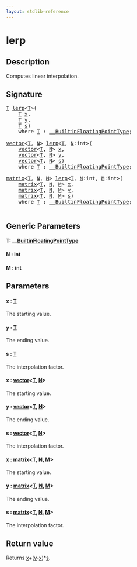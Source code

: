 ```yaml
---
layout: stdlib-reference
---
```


# lerp

## Description

Computes linear interpolation.



## Signature 

<pre>
<a href="lerp.html#typeparam-T" class="code_type">T</a> <a href="lerp.html">lerp</a>&lt;<a href="lerp.html#typeparam-T" class="code_type">T</a>&gt;(
    <a href="lerp.html#typeparam-T" class="code_type">T</a> <a href="lerp.html#decl-x" class="code_param">x</a>,
    <a href="lerp.html#typeparam-T" class="code_type">T</a> <a href="lerp.html#decl-y" class="code_param">y</a>,
    <a href="lerp.html#typeparam-T" class="code_type">T</a> <a href="lerp.html#decl-s" class="code_param">s</a>)
    <span class='code_keyword'>where</span> <a href="lerp.html#typeparam-T" class="code_type">T</a> : <a href="index.html" class="code_type">__BuiltinFloatingPointType</a>;

<a href="index.html" class="code_type">vector</a>&lt;<a href="lerp.html#typeparam-T" class="code_type">T</a>, <a href="lerp.html#decl-N" class="code_var">N</a>&gt; <a href="lerp.html">lerp</a>&lt;<a href="lerp.html#typeparam-T" class="code_type">T</a>, <a href="lerp.html#decl-N" class="code_var">N</a>:<span class="code_keyword">int</span>&gt;(
    <a href="index.html" class="code_type">vector</a>&lt;<a href="lerp.html#typeparam-T" class="code_type">T</a>, <a href="lerp.html#decl-N" class="code_var">N</a>&gt; <a href="lerp.html#decl-x" class="code_param">x</a>,
    <a href="index.html" class="code_type">vector</a>&lt;<a href="lerp.html#typeparam-T" class="code_type">T</a>, <a href="lerp.html#decl-N" class="code_var">N</a>&gt; <a href="lerp.html#decl-y" class="code_param">y</a>,
    <a href="index.html" class="code_type">vector</a>&lt;<a href="lerp.html#typeparam-T" class="code_type">T</a>, <a href="lerp.html#decl-N" class="code_var">N</a>&gt; <a href="lerp.html#decl-s" class="code_param">s</a>)
    <span class='code_keyword'>where</span> <a href="lerp.html#typeparam-T" class="code_type">T</a> : <a href="index.html" class="code_type">__BuiltinFloatingPointType</a>;

<a href="index.html" class="code_type">matrix</a>&lt;<a href="lerp.html#typeparam-T" class="code_type">T</a>, <a href="lerp.html#decl-N" class="code_var">N</a>, <a href="lerp.html#decl-M" class="code_var">M</a>&gt; <a href="lerp.html">lerp</a>&lt;<a href="lerp.html#typeparam-T" class="code_type">T</a>, <a href="lerp.html#decl-N" class="code_var">N</a>:<span class="code_keyword">int</span>, <a href="lerp.html#decl-M" class="code_var">M</a>:<span class="code_keyword">int</span>&gt;(
    <a href="index.html" class="code_type">matrix</a>&lt;<a href="lerp.html#typeparam-T" class="code_type">T</a>, <a href="lerp.html#decl-N" class="code_var">N</a>, <a href="lerp.html#decl-M" class="code_var">M</a>&gt; <a href="lerp.html#decl-x" class="code_param">x</a>,
    <a href="index.html" class="code_type">matrix</a>&lt;<a href="lerp.html#typeparam-T" class="code_type">T</a>, <a href="lerp.html#decl-N" class="code_var">N</a>, <a href="lerp.html#decl-M" class="code_var">M</a>&gt; <a href="lerp.html#decl-y" class="code_param">y</a>,
    <a href="index.html" class="code_type">matrix</a>&lt;<a href="lerp.html#typeparam-T" class="code_type">T</a>, <a href="lerp.html#decl-N" class="code_var">N</a>, <a href="lerp.html#decl-M" class="code_var">M</a>&gt; <a href="lerp.html#decl-s" class="code_param">s</a>)
    <span class='code_keyword'>where</span> <a href="lerp.html#typeparam-T" class="code_type">T</a> : <a href="index.html" class="code_type">__BuiltinFloatingPointType</a>;

</pre>

## Generic Parameters

####  <a id="typeparam-T"></a>T: [\_\_BuiltinFloatingPointType](../interfaces/0_builtinfloatingpointtype-029hm/index)
####  <a id="decl-N"></a>N  : int
####  <a id="decl-M"></a>M  : int

## Parameters

####  <a id="decl-x"></a>x  : [T](lerp#typeparam-T)
The starting value.

####  <a id="decl-y"></a>y  : [T](lerp#typeparam-T)
The ending value.

####  <a id="decl-s"></a>s  : [T](lerp#typeparam-T)
The interpolation factor.

####  <a id="decl-x"></a>x  : [vector](../types/vector/index)\<[T](../types/vector/index#typeparam-T), [N](../types/vector/index#decl-N)\>
The starting value.

####  <a id="decl-y"></a>y  : [vector](../types/vector/index)\<[T](../types/vector/index#typeparam-T), [N](../types/vector/index#decl-N)\>
The ending value.

####  <a id="decl-s"></a>s  : [vector](../types/vector/index)\<[T](../types/vector/index#typeparam-T), [N](../types/vector/index#decl-N)\>
The interpolation factor.

####  <a id="decl-x"></a>x  : [matrix](../types/matrix/index)\<[T](../types/matrix/t-0), [N](../types/matrix/index#decl-N), [M](../types/matrix/index#decl-M)\>
The starting value.

####  <a id="decl-y"></a>y  : [matrix](../types/matrix/index)\<[T](../types/matrix/t-0), [N](../types/matrix/index#decl-N), [M](../types/matrix/index#decl-M)\>
The ending value.

####  <a id="decl-s"></a>s  : [matrix](../types/matrix/index)\<[T](../types/matrix/t-0), [N](../types/matrix/index#decl-N), [M](../types/matrix/index#decl-M)\>
The interpolation factor.


## Return value
Returns <span class='code'><a href="lerp.html#decl-x" class="code_param">x</a>+(<a href="lerp.html#decl-y" class="code_param">y</a>-<a href="lerp.html#decl-x" class="code_param">x</a>)*<a href="lerp.html#decl-s" class="code_param">s</a></span>.


